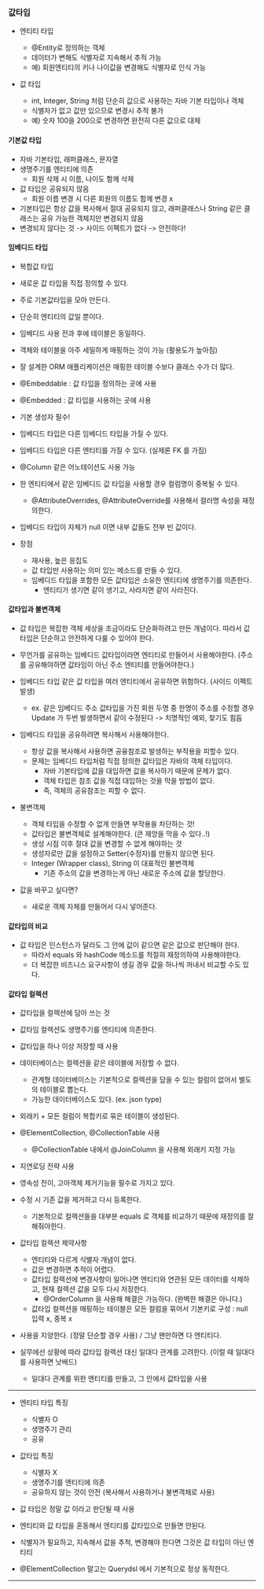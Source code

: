 ### 값타입

- 엔티티 타입
    - @Entity로 정의하는 객체
    - 데이터가 변해도 식별자로 지속해서 추적 가능
    - 예) 회원엔티티의 키나 나이값을 변경해도 식별자로 인식 가능
    

- 값 타입
    - int, Integer, String 처럼 단순히 값으로 사용하는 자바 기본 타입이나 객체
    - 식별자가 없고 값만 있으므로 변경시 추적 불가
    - 예) 숫자 100을 200으로 변경하면 완전히 다른 값으로 대체

#### 기본값 타입
- 자바 기본타입, 래퍼클래스, 문자열
- 생명주기를 엔티티에 의존
  - 회원 삭제 시 이름, 나이도 함께 삭제
- 값 타입은 공유되지 않음
  - 회원 이름 변경 시 다른 회원의 이름도 함께 변경 x
- 기본타입은 항상 값을 복사해서 절대 공유되지 않고, 래퍼클래스나 String 같은 클래스는 공유 가능한 객체지만 변경되지 않음
- 변경되지 않다는 것 -> 사이드 이펙트가 없다 -> 안전하다!

#### 임베디드 타입
- 복합값 타입
- 새로운 값 타입을 직접 정의할 수 있다.
- 주로 기본값타입을 모아 만든다.
- 단순히 엔티티의 값일 뿐이다.
- 임베디드 사용 전과 후에 테이블은 동일하다.
- 객체와 테이블을 아주 세밀하게 매핑하는 것이 가능 (활용도가 높아짐)
- 잘 설계한 ORM 애플리케이션은 매핑한 테이블 수보다 클래스 수가 더 많다.


- @Embeddable : 값 타입을 정의하는 곳에 사용
- @Embedded : 값 타입을 사용하는 곳에 사용
- 기본 생성자 필수!
- 임베디드 타입은 다른 임베디드 타입을 가질 수 있다.
- 임베디드 타입은 다른 엔티티를 가질 수 있다. (실제론 FK 를 가짐)
- @Column 같은 어노테이션도 사용 가능


- 한 엔티티에서 같은 임베디드 값 타입을 사용할 경우 컬럼명이 중복될 수 있다.
  - @AttributeOverrides, @AttributeOverride를 사용해서 컬러명 속성을 재정의한다.
- 임베디드 타입이 자체가 null 이면 내부 값들도 전부 빈 값이다.


- 장점
  - 재사용, 높은 응집도
  - 값 타입만 사용하는 의미 있는 메소드를 만들 수 있다.
  - 임베디드 타입을 포함한 모든 값타입은 소유한 엔티티에 생명주기를 의존한다.
    - 엔티티가 생기면 같이 생기고, 사라지면 같이 사라진다.

#### 값타입과 불변객체

- 값 타입은 복잡한 객체 세상을 조금이라도 단순화하려고 만든 개념이다. 따라서 값 타입은 단순하고 안전하게 다룰 수 있어야 한다.
- 무언가를 공유하는 임베디드 값타입이라면 엔티티로 만들어서 사용해야한다. (주소를 공유해야하면 값타임이 아닌 주소 엔티티를 만들어야한다.)
- 임베디드 타입 같은 값 타입을 여러 엔티티에서 공유하면 위험하다. (사이드 이펙트 발생)
  - ex. 같은 임베디드 주소 값타입을 가진 회원 두명 중 한명이 주소를 수정할 경우 Update 가 두번 발생하면서 같이 수정된다 -> 치명적인 예외, 찾기도 힘듬
- 임베디드 타입을 공유하려면 복사해서 사용해야한다.
  - 항상 값을 복사해서 사용하면 공융참조로 발생하는 부작용을 피할수 있다.
  - 문제는 임베디드 타입처럼 직접 정의한 값타입은 자바의 객체 타입이다.
    - 자바 기본타입에 값을 대입하면 값을 복사하기 때문에 문제가 없다. 
    - 객체 타입은 참조 값을 직접 대입하는 것을 막을 방법이 없다.
    - 즉, 객체의 공유참조는 피할 수 없다.
  

- 불변객체
  - 객체 타입을 수정할 수 없게 만들면 부작용을 차단하는 것!
  - 값타입은 불변객체로 설계해야한다. (큰 재앙을 막을 수 있다..!)
  - 생성 시점 이후 절대 값을 변경할 수 없게 해야하는 것
  - 생성자로만 값을 설정하고 Setter(수정자)를 만들지 않으면 된다.
  - Integer (Wrapper class), String 이 대표적인 불변객체
    - 기존 주소의 값을 변경하는게 아닌 새로운 주소에 값을 할당한다.


- 값을 바꾸고 싶다면?
  - 새로운 객체 자체를 만들어서 다시 넣어준다. 
  
#### 값타입의 비교

- 값 타입은 인스턴스가 달라도 그 안에 값이 같으면 같은 값으로 판단해야 한다.
  - 따라서 equals 와 hashCode 메소드를 적절히 재정의하여 사용해야한다.
  - 더 복잡한 비즈니스 요구사항이 생길 경우 값을 하나씩 꺼내서 비교할 수도 있다.

#### 값타입 컬렉션

- 값타입을 컬렉션에 담아 쓰는 것
- 값타임 컬렉션도 생명주기를 엔티티에 의존한다.
- 값타입을 하나 이상 저장할 때 사용
- 데이터베이스는 컬렉션을 같은 테이블에 저장할 수 없다.
  - 관계형 데이터베이스는 기본적으로 컬렉션을 담을 수 있는 컬럼이 없어서 별도의 테이블로 뽑는다.
  - 가능한 데이터베이스도 있다. (ex. json type)
- 외래키 + 모든 컬럼이 복합키로 묶은 테이블이 생성된다.

- @ElementCollection, @CollectionTable 사용
  - @CollectionTable 내에서 @JoinColumn 을 사용해 외래키 지정 가능
  

- 지연로딩 전략 사용
- 영속성 전이, 고아객체 제거기능을 필수로 가지고 있다.
- 수정 시 기존 값을 제거하고 다시 등록한다.
  - 기본적으로 컬렉션들을 대부분 equals 로 객체를 비교하기 때문에 재정의를 잘해줘야한다.
  
- 값타입 컬렉션 제약사항 
  - 엔티티와 다르게 식별자 개념이 없다.
  - 값은 변경하면 추적이 어렵다.
  - 값타입 컬렉션에 변경사항이 일어나면 엔티티와 연관된 모든 데이터를 삭제하고, 현재 컬렉션 값을 모두 다시 저장한다.
      - @OrderColumn 을 사용해 해결은 가능하다. (완벽한 해결은 아니다.)
  - 값타입 컬렉션을 매핑하는 테이블은 모든 컬럼을 묶어서 기본키로 구성 : null 입력 x, 중복 x


- 사용을 지양한다. (정말 단순할 경우 사용) / 그냥 왠만하면 다 엔티티다.
- 실무에선 상황에 따라 값타입 컬렉션 대신 일대다 관계를 고려한다. (이럴 때 일대다를 사용하면 낫배드)
  - 일대다 관계를 위한 엔티티를 만들고, 그 안에서 값타입을 사용


---

- 엔티티 타입 특징
  - 식별자 O
  - 생명주기 관리
  - 공유

- 값타입 특징
  - 식별자 X
  - 생명주기를 엔티티에 의존
  - 공유하지 않는 것이 안전 (복사해서 사용하거나 불변객체로 사용)

  
- 값 타입은 정말 값 이라고 판단될 때 사용
- 엔티티와 값 타입을 혼동해서 엔티티를 값타입으로 만들면 안된다.
- 식별자가 필요하고, 지속해서 값을 추적, 변경해야 한다면 그것은 값 타입이 아닌 엔티티
  

* @ElementCollection 말고는 Querydsl 에서 기본적으로 정상 동작한다.

---